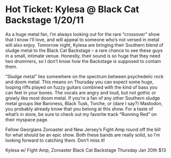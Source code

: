 # Hot Ticket: Kylesa @ Black Cat Backstage 1/20/11

As a huge metal fan, I’m always looking out for the rare “crossover” show that I know I’ll love, and will appeal to someone who’s not versed in metal will also enjoy. Tomorrow night, Kylesa are bringing their Southern blend of sludge metal to the Black Cat Backstage – a rare chance to see these guys in a small, intimate venue. Honestly, their sound is so huge that they need two drummers, so I don’t know how the Backstage is supposed to contain them.

“Sludge metal” lies somewhere on the spectrum between psychedelic rock and doom metal. This means on Thursday you can expect some huge, looping riffs played on fuzzy guitars combined with the kind of bass you can feel in your bones. The vocals are angry and loud, but not gothic or growly like most doom metal. If you’re a fan of any other Southern sludge metal groups like Baroness, Black Tusk, Torche, or (dare I say?) Mastodon, you probably already know that you belong at this show. For a taste of what’s in store, be sure to check out my favorite track “Running Red” on their myspace page.

Fellow Georgians Zoroaster and New Jersey’s Fight Amp round off the bill for what should be an epic show. Both these bands are really solid, so I’m looking forward to catching them. Don’t miss it!

Kylesa
w/ Fight Amp, Zoroaster
Black Cat Backstage
Thursday Jan 20th
$13